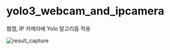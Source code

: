 # yolo3_webcam_and_ipcamera
웹캠, IP 카메라에 Yolo 알고리즘 적용




![result_capture](https://user-images.githubusercontent.com/39476614/84098764-0fa19580-aa43-11ea-9f23-621a90437aa2.png)
